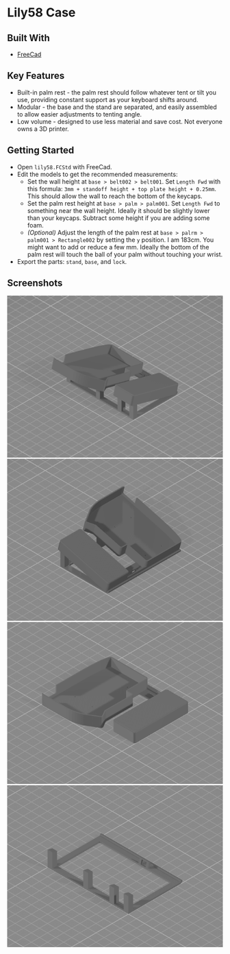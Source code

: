 # Lily58 Case

## Built With

- [FreeCad](https://www.freecad.org/)

## Key Features

- Built-in palm rest - the palm rest should follow whatever tent or tilt you use, providing constant support as your
  keyboard shifts around.
- Modular - the base and the stand are separated, and easily assembled to allow easier adjustments to tenting angle.
- Low volume - designed to use less material and save cost. Not everyone owns a 3D printer.

## Getting Started

- Open `lily58.FCStd` with FreeCad.
- Edit the models to get the recommended measurements:
    - Set the wall height at `base > belt002 > belt001`. Set `Length Fwd` with this formula: `3mm + standoff height +
      top plate height + 0.25mm`. This should allow the wall to reach the bottom of the keycaps.
    - Set the palm rest height at `base > palm > palm001`. Set `Length Fwd` to something near the wall height. Ideally
      it should be slightly lower than your keycaps. Subtract some height if you are adding some foam.
    - *(Optional)* Adjust the length of the palm rest at `base > palrm > palm001 > Rectangle002` by setting the `y`
      position. I am 183cm. You might want to add or reduce a few mm. Ideally the bottom of the palm rest will touch
      the ball of your palm without touching your wrist.
- Export the parts: `stand`, `base`, and `lock`.

## Screenshots

![Full 1](./screenshots/full-1.png)
![Full 2](./screenshots/full-2.png)
![Base](./screenshots/base.png)
![Stand](./screenshots/stand.png)
